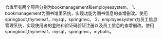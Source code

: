 仓库里有两个项目分别为bookmanagement和employeesystem。
1、bookmanagement为图书馆里系统，实现功能为图书信息的查增删改。使用springboot,thymeleaf，mysql，springmvc。
2、employeesystem为员工信息管理系统，实现使用者的登陆和验证码验证注册以及员工信息的查增删改。使用springboot,thymeleaf，mysql，springmvc，mybatis。


